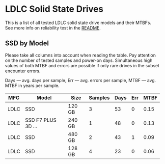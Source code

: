 LDLC Solid State Drives
=======================

This is a list of all tested LDLC solid state drive models and their MTBFs. See
more info on reliability test in the [README](https://github.com/linuxhw/SMART).

SSD by Model
------------

Please take all columns into account when reading the table. Pay attention on the
number of tested samples and power-on days. Simultaneous high values of both MTBF
and errors are possible if only rare drives in the subset encounter errors.

Days   — avg. days per sample,
Err    — avg. errors per sample,
MTBF   — avg. MTBF in years per sample.

| MFG       | Model              | Size   | Samples | Days  | Err   | MTBF   |
|-----------|--------------------|--------|---------|-------|-------|--------|
| LDLC      | SSD                | 120 GB | 3       | 53    | 0     | 0.15   |
| LDLC      | SSD F7 PLUS 3D ... | 240 GB | 1       | 48    | 0     | 0.13   |
| LDLC      | SSD                | 480 GB | 2       | 43    | 1     | 0.09   |
| LDLC      | SSD                | 128 GB | 4       | 23    | 0     | 0.06   |
